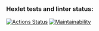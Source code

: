 ### Hexlet tests and linter status:

[![Actions Status](https://github.com/polina-belyakaeva/frontend-project-11/actions/workflows/hexlet-check.yml/badge.svg)](https://github.com/polina-belyakaeva/frontend-project-11/actions)
[![Maintainability](https://api.codeclimate.com/v1/badges/65367243ffbb5a3507d0/maintainability)](https://codeclimate.com/github/polina-belyakaeva/frontend-project-11/maintainability)
